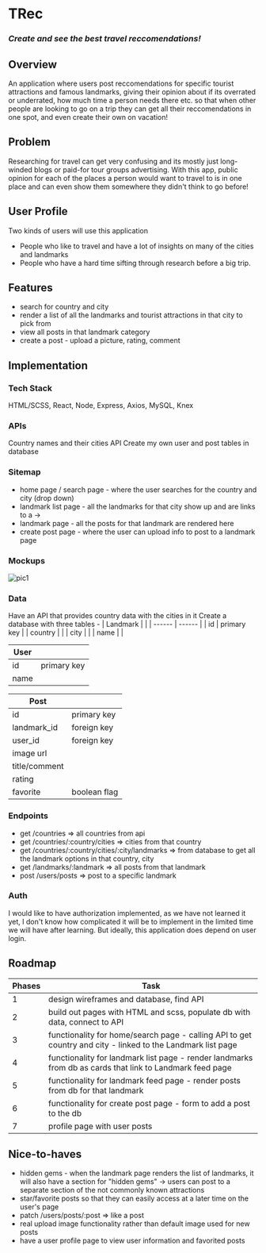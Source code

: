 # TRec

### _Create and see the best travel reccomendations!_

## Overview

An application where users post reccomendations for specific tourist attractions and famous landmarks, giving their opinion about if its overrated or underrated, how much time a person needs there etc. so that when other people are looking to go on a trip they can get all their reccomendations in one spot, and even create their own on vacation!

## Problem

Researching for travel can get very confusing and its mostly just long-winded blogs or paid-for tour groups advertising. With this app, public opinion for each of the places a person would want to travel to is in one place and can even show them somewhere they didn't think to go before!

## User Profile

Two kinds of users will use this application

- People who like to travel and have a lot of insights on many of the cities and landmarks
- People who have a hard time sifting through research before a big trip.

## Features

- search for country and city
- render a list of all the landmarks and tourist attractions in that city to pick from
- view all posts in that landmark category
- create a post - upload a picture, rating, comment

## Implementation

### Tech Stack

HTML/SCSS, React, Node, Express, Axios, MySQL, Knex

### APIs

Country names and their cities API
Create my own user and post tables in database

### Sitemap

- home page / search page - where the user searches for the country and city (drop down)
- landmark list page - all the landmarks for that city show up and are links to a ->
- landmark page - all the posts for that landmark are rendered here
- create post page - where the user can upload info to post to a landmark page

### Mockups
![pic1](https://github.com/malyesh/trec-client/assets/74512928/346fb558-0ca2-4bc8-9b59-d5c40f796b02)

### Data

Have an API that provides country data with the cities in it
Create a database with three tables -
| Landmark | |
| ------ | ------ |
| id | primary key |
| country | |
| city | |
| name | |

| User |             |
| ---- | ----------- |
| id   | primary key |
| name |             |

| Post          |              |
| ------------- | ------------ |
| id            | primary key  |
| landmark_id   | foreign key  |
| user_id       | foreign key  |
| image url     |              |
| title/comment |              |
| rating        |              |
| favorite      | boolean flag |

### Endpoints

- get /countries => all countries from api
- get /countries/:country/cities => cities from that country
- get /countries/:country/cities/:city/landmarks => from database to get all the landmark options in that country, city
- get /landmarks/:landmark => all posts from that landmark
- post /users/posts => post to a specific landmark

### Auth

I would like to have authorization implemented, as we have not learned it yet, I don't know how complicated it will be to implement in the limited time we will have after learning. But ideally, this application does depend on user login.

## Roadmap

| Phases | Task                                                                                                        |
| ------ | ----------------------------------------------------------------------------------------------------------- |
| 1      | design wireframes and database, find API                                                                    |
| 2      | build out pages with HTML and scss, populate db with data, connect to API                                   |
| 3      | functionality for home/search page - calling API to get country and city - linked to the Landmark list page |
| 4      | functionality for landmark list page - render landmarks from db as cards that link to Landmark feed page    |
| 5      | functionality for landmark feed page - render posts from db for that landmark                               |
| 6      | functionality for create post page - form to add a post to the db                                           |
| 7      | profile page with user posts                                                                                |

## Nice-to-haves

- hidden gems - when the landmark page renders the list of landmarks, it will also have a section for "hidden gems" -> users can post to a separate section of the not commonly known attractions
- star/favorite posts so that they can easily access at a later time on the user's page
- patch /users/posts/:post => like a post
- real upload image functionality rather than default image used for new posts
- have a user profile page to view user information and favorited posts
